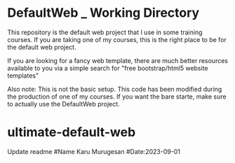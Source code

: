 # DefaultWeb _ Working Directory
This repository is the default web project that I use in some training courses. 
If you are taking one of my courses, this is the right place to be for the default web project. 

If you are looking for a fancy web template, there are much better resources available to you via a simple search for "free bootstrap/html5 website templates"

Also note: This is not the basic setup. This code has been modified during the production of one of my courses.  If you want the bare starte, make sure to actually use the DefaultWeb project.
# ultimate-default-web
Update readme #Name Karu Murugesan
#Date:2023-09-01
